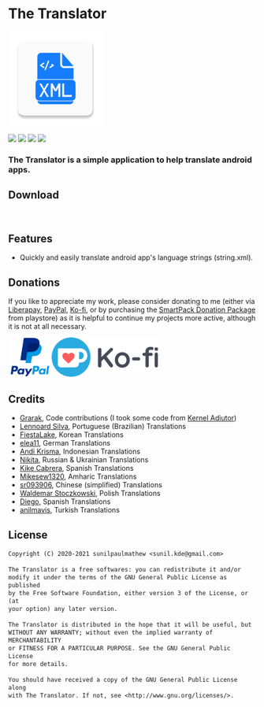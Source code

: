 # The Translator

![The Translator](app/src/main/res/mipmap-xxxhdpi/ic_launcher.png?raw=true)

[![](https://img.shields.io/badge/The%20Translator-v0.9-green)](https://play.google.com/store/apps/details?id=com.sunilpaulmathew.translator)
![](https://img.shields.io/github/languages/top/sunilpaulmathew/Translator)
![](https://img.shields.io/github/contributors/sunilpaulmathew/Translator)
![](https://img.shields.io/github/license/sunilpaulmathew/Translator)

### The Translator is a simple application to help translate android apps.

## Download
[<img src="https://play.google.com/intl/en_us/badges/images/generic/en-play-badge.png"
     alt=""
     height="80">](https://play.google.com/store/apps/details?id=com.sunilpaulmathew.translator)
[<img src="https://fdroid.gitlab.io/artwork/badge/get-it-on.png"
          alt=""
          height="80">](https://f-droid.org/packages/com.sunilpaulmathew.translator)
[<img src="https://i.ibb.co/q0mdc4Z/get-it-on-github.png"
     alt=""
     height="80">](https://github.com/sunilpaulmathew/Translator/releases/download/v0.9/com.sunilpaulmathew.translator-v0.9-release.apk)

## Features
* Quickly and easily translate android app's language strings (string.xml).

## Donations
If you like to appreciate my work, please consider donating to me (either via [Liberapay](https://liberapay.com/sunilpaulmathew/donate), [PayPal](https://www.paypal.me/menacherry/), [Ko-fi](https://ko-fi.com/sunilpaulmathew/), or by purchasing the [SmartPack Donation Package](https://play.google.com/store/apps/details?id=com.smartpack.donate) from playstore) as it is helpful to continue my projects more active, although it is not at all necessary.

[<img src="https://liberapay.com/assets/widgets/donate.svg"
     alt=""
     height="80">](https://liberapay.com/sunilpaulmathew/donate/)
[<img src="https://raw.githubusercontent.com/SmartPack/SmartPack.github.io/master/asset/pic005.png"
     alt=""
     height="80">](https://www.paypal.me/menacherry/)
[<img src="https://raw.githubusercontent.com/SmartPack/SmartPack.github.io/master/asset/pic010.png"
     alt=""
     height="80">](https://ko-fi.com/sunilpaulmathew/)
[<img src="https://play.google.com/intl/en_us/badges/images/generic/en-play-badge.png"
     alt=""
     height="80">](https://play.google.com/store/apps/details?id=com.smartpack.donate)

## Credits
* [Grarak](https://github.com/Grarak/), Code contributions (I took some code from [Kernel Adiutor](https://github.com/Grarak/KernelAdiutor/))
* [Lennoard Silva](https://github.com/Lennoard), Portuguese (Brazilian) Translations
* [FiestaLake](https://github.com/FiestaLake), Korean Translations
* [elea11](https://github.com/elea11), German Translations
* [Andi Krisma](https://github.com/NiNjA1998), Indonesian Translations
* [Nikita](https://t.me/MONSTER_PC), Russian & Ukrainian Translations
* [Kike Cabrera](https://github.com/kikecalpe), Spanish Translations
* [Mikesew1320](https://github.com/Mikesew1320), Amharic Translations
* [sr093906](https://github.com/sr093906), Chinese (simplified) Translations
* [Waldemar Stoczkowski](https://github.com/WaldiSt), Polish Translations
* [Diego](https://github.com/sguinetti), Spanish Translations
* [anilmavis](https://github.com/anilmavis), Turkish Translations

## License

    Copyright (C) 2020-2021 sunilpaulmathew <sunil.kde@gmail.com>

    The Translator is a free softwares: you can redistribute it and/or
    modify it under the terms of the GNU General Public License as published
    by the Free Software Foundation, either version 3 of the License, or (at
    your option) any later version.

    The Translator is distributed in the hope that it will be useful, but
    WITHOUT ANY WARRANTY; without even the implied warranty of MERCHANTABILITY
    or FITNESS FOR A PARTICULAR PURPOSE. See the GNU General Public License
    for more details.

    You should have received a copy of the GNU General Public License along
    with The Translator. If not, see <http://www.gnu.org/licenses/>.
